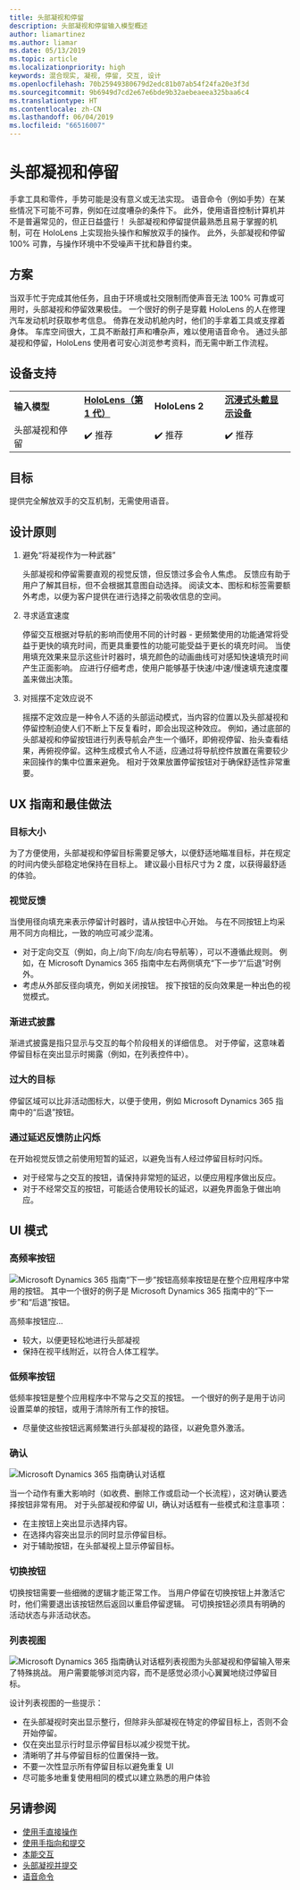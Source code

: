 ```yaml
---
title: 头部凝视和停留
description: 头部凝视和停留输入模型概述
author: liamartinez
ms.author: liamar
ms.date: 05/13/2019
ms.topic: article
ms.localizationpriority: high
keywords: 混合现实, 凝视, 停留, 交互, 设计
ms.openlocfilehash: 70b25949380679d2edc81b07ab54f24fa20e3f3d
ms.sourcegitcommit: 9b6949d7cd2e67e6bde9b32aebeaeea325baa6c4
ms.translationtype: HT
ms.contentlocale: zh-CN
ms.lasthandoff: 06/04/2019
ms.locfileid: "66516007"
---
```

# <a name="head-gaze-and-dwell"></a>头部凝视和停留

手拿工具和零件，手势可能是没有意义或无法实现。 语音命令（例如手势）在某些情况下可能不可靠，例如在过度嘈杂的条件下。 此外，使用语音控制计算机并不是普遍常见的，但正日益盛行！ 头部凝视和停留提供最熟悉且易于掌握的机制，可在 HoloLens 上实现抬头操作和解放双手的操作。 此外，头部凝视和停留 100% 可靠，与操作环境中不受噪声干扰和静音约束。

## <a name="scenarios"></a>方案

当双手忙于完成其他任务，且由于环境或社交限制而使声音无法 100% 可靠或可用时，头部凝视和停留效果极佳。 一个很好的例子是穿戴 HoloLens 的人在修理汽车发动机时获取参考信息。 倚靠在发动机舱内时，他们的手拿着工具或支撑着身体。 车库空间很大，工具不断敲打声和嘈杂声，难以使用语音命令。 通过头部凝视和停留，HoloLens 使用者可安心浏览参考资料，而无需中断工作流程。 

## <a name="device-support"></a>设备支持

<table>
    <colgroup>
    <col width="25%" />
    <col width="25%" />
    <col width="25%" />
    <col width="25%" />
    </colgroup>
    <tr>
        <td><strong>输入模型</strong></td>
        <td><a href="hololens-hardware-details.md"><strong>HoloLens（第 1 代）</strong></a></td>
        <td><strong>HoloLens 2</strong></td>
        <td><a href="immersive-headset-hardware-details.md"><strong>沉浸式头戴显示设备</strong></a></td>
    </tr>
     <tr>
        <td>头部凝视和停留</td>
        <td>✔️ 推荐</td>
        <td>✔️ 推荐</td>
        <td>✔️ 推荐</td>
    </tr>
</table>

## <a name="goals"></a>目标

提供完全解放双手的交互机制，无需使用语音。

## <a name="design-principles"></a>设计原则

1. 避免“将凝视作为一种武器”

    头部凝视和停留需要直观的视觉反馈，但反馈过多会令人焦虑。 反馈应有助于用户了解其目标，但不会根据其意图自动选择。 阅读文本、图标和标签需要额外考虑，以便为客户提供在进行选择之前吸收信息的空间。
    
2. 寻求适宜速度
    
    停留交互根据对导航的影响而使用不同的计时器 - 更频繁使用的功能通常将受益于更快的填充时间，而更具重要性的功能可能受益于更长的填充时间。 当使用填充效果来显示这些计时器时，填充颜色的动画曲线可对感知快速填充时间产生正面影响。 应进行仔细考虑，使用户能够基于快速/中速/慢速填充速度覆盖来做出决策。
    
3. 对摇摆不定效应说不

    摇摆不定效应是一种令人不适的头部运动模式，当内容的位置以及头部凝视和停留控制迫使人们不断上下反复看时，即会出现这种效应。 例如，通过底部的头部凝视和停留按钮进行列表导航会产生一个循环，即俯视停留、抬头查看结果，再俯视停留。这种生成模式令人不适，应通过将导航控件放置在需要较少来回操作的集中位置来避免。 相对于效果放置停留按钮对于确保舒适性非常重要。

## <a name="ux-guidelines-and-best-practices"></a>UX 指南和最佳做法

### <a name="target-sizes"></a>目标大小
  为了方便使用，头部凝视和停留目标需要足够大，以便舒适地瞄准目标，并在规定的时间内使头部稳定地保持在目标上。 建议最小目标尺寸为 2 度，以获得最舒适的体验。 

### <a name="visual-feedback"></a>视觉反馈

当使用径向填充来表示停留计时器时，请从按钮中心开始。 与在不同按钮上均采用不同方向相比，一致的响应可减少混淆。 

  * 对于定向交互（例如，向上/向下/向左/向右导航等），可以不遵循此规则。 例如，在 Microsoft Dynamics 365 指南中左右两侧填充“下一步”/“后退”时例外。
  * 考虑从外部反径向填充，例如关闭按钮。 按下按钮的反向效果是一种出色的视觉模式。 

### <a name="progressive-disclosure"></a>渐进式披露

渐进式披露是指只显示与交互的每个阶段相关的详细信息。 对于停留，这意味着停留目标在突出显示时揭露（例如，在列表控件中）。

 ### <a name="oversized-targets"></a>过大的目标
停留区域可以比非活动图标大，以便于使用，例如 Microsoft Dynamics 365 指南中的“后退”按钮。

### <a name="prevent-flickering-with-delayed-feedback"></a>通过延迟反馈防止闪烁
在开始视觉反馈之前使用短暂的延迟，以避免当有人经过停留目标时闪烁。
* 对于经常与之交互的按钮，请保持非常短的延迟，以便应用程序做出反应。
* 对于不经常交互的按钮，可能适合使用较长的延迟，以避免界面急于做出响应。

## <a name="ui-patterns"></a>UI 模式

### <a name="high-frequency-buttons"></a>高频率按钮
![Microsoft Dynamics 365 指南“下一步”按钮](images/GuideNextButton.png "Microsoft Dynamics 365 指南“下一步”按钮")高频率按钮是在整个应用程序中常用的按钮。 其中一个很好的例子是 Microsoft Dynamics 365 指南中的“下一步”和“后退”按钮。

高频率按钮应...
* 较大，以便更轻松地进行头部凝视
* 保持在视平线附近，以符合人体工程学。

### <a name="low-frequency-buttons"></a>低频率按钮
低频率按钮是整个应用程序中不常与之交互的按钮。 一个很好的例子是用于访问设置菜单的按钮，或用于清除所有工作的按钮。

* 尽量使这些按钮远离频繁进行头部凝视的路径，以避免意外激活。 

### <a name="confirmations"></a>确认
![Microsoft Dynamics 365 指南确认对话框](images/GuidesConfirmation.png "Microsoft Dynamics 365 指南确认对话框")

当一个动作有重大影响时（如收费、删除工作或启动一个长流程），这对确认要选择按钮非常有用。 对于头部凝视和停留 UI，确认对话框有一些模式和注意事项：

  * 在主按钮上突出显示选择内容。
  * 在选择内容突出显示的同时显示停留目标。
  * 对于辅助按钮，在头部凝视上显示停留目标。
        
### <a name="toggle-buttons"></a>切换按钮
切换按钮需要一些细微的逻辑才能正常工作。 当用户停留在切换按钮上并激活它时，他们需要退出该按钮然后返回以重启停留逻辑。 可切换按钮必须具有明确的活动状态与非活动状态。 

### <a name="list-views"></a>列表视图
![Microsoft Dynamics 365 指南确认对话框](images/GuidesListView.png "Microsoft Dynamics 365 指南确认对话框")列表视图为头部凝视和停留输入带来了特殊挑战。 用户需要能够浏览内容，而不是感觉必须小心翼翼地绕过停留目标。 

设计列表视图的一些提示：
* 在头部凝视时突出显示整行，但除非头部凝视在特定的停留目标上，否则不会开始停留。
* 仅在突出显示行时显示停留目标以减少视觉干扰。
* 清晰明了并与停留目标的位置保持一致。
* 不要一次性显示所有停留目标以避免重复 UI
* 尽可能多地重复使用相同的模式以建立熟悉的用户体验
 
 ## <a name="see-also"></a>另请参阅
* [使用手直接操作](direct-manipulation.md)
* [使用手指向和提交](point-and-commit.md)
* [本能交互](interaction-fundamentals.md)
* [头部凝视并提交](gaze-and-commit.md)
* [语音命令](voice-design.md)
